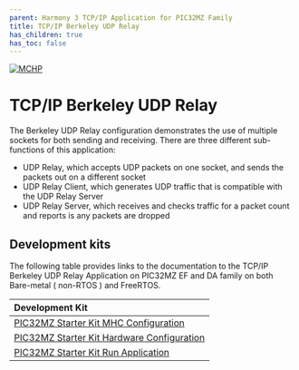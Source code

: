```yaml
---
parent: Harmony 3 TCP/IP Application for PIC32MZ Family
title: TCP/IP Berkeley UDP Relay
has_children: true
has_toc: false
---
```

[![MCHP](https://www.microchip.com/ResourcePackages/Microchip/assets/dist/images/logo.png)](https://www.microchip.com)

# TCP/IP Berkeley UDP Relay

The Berkeley UDP Relay configuration demonstrates the use of multiple sockets for both sending and receiving. There are three different sub-functions of this application: 

* UDP Relay, which accepts UDP packets on one socket, and sends the packets out on a different socket 
* UDP Relay Client, which generates UDP traffic that is compatible with the UDP Relay Server 
* UDP Relay Server, which receives and checks traffic for a packet count and reports is any packets are dropped 



## Development kits
The following table provides links to the documentation to the TCP/IP Berkeley UDP Relay Application on PIC32MZ EF and DA family on both Bare-metal ( non-RTOS ) and FreeRTOS.


| Development Kit |
|:---------|
|[PIC32MZ Starter Kit MHC Configuration](docs/readme_mhc_configuration.md) |
|[PIC32MZ Starter Kit Hardware Configuration](docs/readme_hardware_configuration.md) |
|[PIC32MZ Starter Kit Run Application](docs/readme_run_application.md) |
